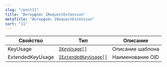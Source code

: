 ```yaml
---
slug: "/post11"
title: "Интерфейс IRequestExtension"
metaTitle: "Интерфейс IRequestExtension"
sort: "11"
---
```



| Свойство | Тип | Описание |
| --- | --- | --- |
| KeyUsage | [`IKeyUsage[]`](./12-IKeyUsage.md) | Описание шаблона |
| ExtendedKeyUsage | [`IExtendedKeyUsage[]`](./13-IExtendedKeyUsage.md) | Наименование OID |